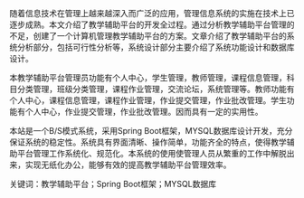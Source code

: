 随着信息技术在管理上越来越深入而广泛的应用，管理信息系统的实施在技术上已逐步成熟。本文介绍了教学辅助平台的开发全过程。通过分析教学辅助平台管理的不足，创建了一个计算机管理教学辅助平台的方案。文章介绍了教学辅助平台的系统分析部分，包括可行性分析等，系统设计部分主要介绍了系统功能设计和数据库设计。

本教学辅助平台管理员功能有个人中心，学生管理，教师管理，课程信息管理，科目分类管理，班级分类管理，课程作业管理，交流论坛，系统管理等。教师功能有个人中心，课程信息管理，课程作业管理，作业提交管理，作业批改管理。学生功能有个人中心，作业提交管理，作业批改管理。因而具有一定的实用性。

本站是一个B/S模式系统，采用Spring Boot框架，MYSQL数据库设计开发，充分保证系统的稳定性。系统具有界面清晰、操作简单，功能齐全的特点，使得教学辅助平台管理工作系统化、规范化。本系统的使用使管理人员从繁重的工作中解脱出来，实现无纸化办公，能够有效的提高教学辅助平台管理效率。

关键词：教学辅助平台；Spring Boot框架；MYSQL数据库
